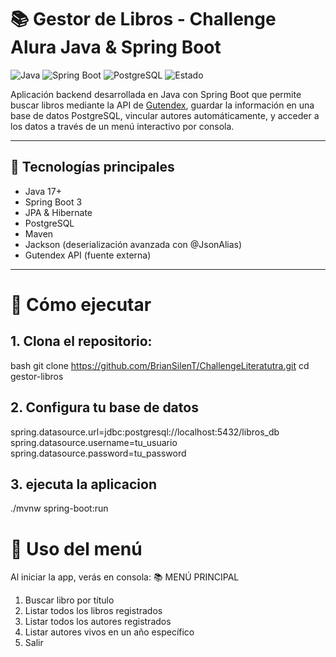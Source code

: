 # 📚 Gestor de Libros - Challenge Alura Java & Spring Boot

![Java](https://img.shields.io/badge/Java-17+-blue)
![Spring Boot](https://img.shields.io/badge/Spring%20Boot-3.x-green)
![PostgreSQL](https://img.shields.io/badge/PostgreSQL-15+-blueviolet)
![Estado](https://img.shields.io/badge/Estado-En%20Desarrollo-yellow)

Aplicación backend desarrollada en Java con Spring Boot que permite buscar libros mediante la API de [Gutendex](https://gutendex.com/), guardar la información en una base de datos PostgreSQL, vincular autores automáticamente, y acceder a los datos a través de un menú interactivo por consola.

---

## 🧪 Tecnologías principales

- Java 17+
- Spring Boot 3
- JPA & Hibernate
- PostgreSQL
- Maven
- Jackson (deserialización avanzada con @JsonAlias)
- Gutendex API (fuente externa)

---

# 🚀 Cómo ejecutar

## 1. Clona el repositorio:

bash
git clone https://github.com/BrianSilenT/ChallengeLiteratutra.git
cd gestor-libros

## 2. Configura tu base de datos
spring.datasource.url=jdbc:postgresql://localhost:5432/libros_db
spring.datasource.username=tu_usuario
spring.datasource.password=tu_password

## 3. ejecuta la aplicacion
./mvnw spring-boot:run

# 📖 Uso del menú
Al iniciar la app, verás en consola:
📚 MENÚ PRINCIPAL
1. Buscar libro por título
2. Listar todos los libros registrados
3. Listar todos los autores registrados
4. Listar autores vivos en un año específico
5. Salir
